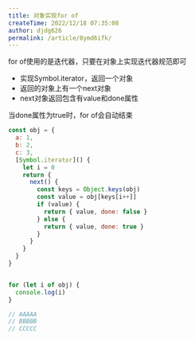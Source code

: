 ```yaml
---
title: 对象实现for of
createTime: 2022/12/18 07:35:08
author: djdg626
permalink: /article/8ymd6ifk/
---
```

for of使用的是迭代器，只要在对象上实现迭代器规范即可

- 实现Symbol.iterator，返回一个对象
- 返回的对象上有一个next对象
- next对象返回包含有value和done属性

当done属性为true时，for of会自动结束
```javascript
const obj = {
  a: 1,
  b: 2,
  c: 3,
  [Symbol.iterator]() {
    let i = 0
    return {
      next() {
        const keys = Object.keys(obj)
        const value = obj[keys[i++]]
        if (value) {
          return { value, done: false }
        } else {
          return { value, done: true }
        }
      }
    }
  }
}


for (let i of obj) {
  console.log(i)
}

// AAAAA
// BBBBB
// CCCCC
```
